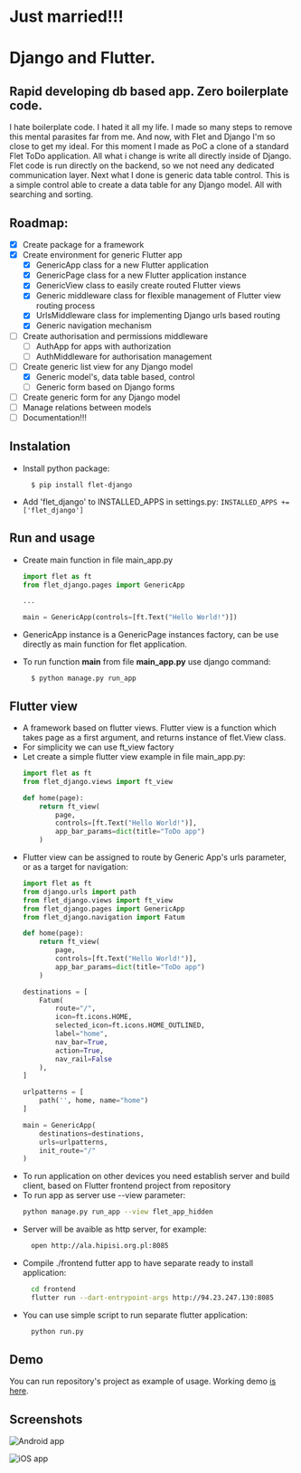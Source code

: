 # Just married!!!
# Django and Flutter.

## Rapid developing db based app. Zero boilerplate code.

I hate boilerplate code. I hated it all my life. I made so many steps to remove this mental parasites far from me. And now, with Flet and Django I'm so close to get my ideal. For this moment I made as PoC a clone of a standard Flet ToDo application. All what i change is write all directly inside of Django. Flet code is run directly on the backend, so we not need any dedicated communication layer. Next what I done is generic data table control. This is a simple control able to create a data table for any Django model. All with searching and sorting.

## Roadmap:
* [x] Create package for a framework
* [x] Create environment for generic Flutter app
  * [x] GenericApp class for a new Flutter application
  * [x] GenericPage class for a new Flutter application instance
  * [x] GenericView class to easily create routed Flutter views
  * [x] Generic middleware class for flexible management of Flutter view routing process
  * [x] UrlsMiddleware class for implementing Django urls based routing
  * [x] Generic navigation mechanism
* [ ] Create authorisation and permissions middleware
  * [ ] AuthApp for apps with authorization
  * [ ] AuthMiddleware for authorisation management
* [ ] Create generic list view for any Django model
  * [x] Generic model's, data table based, control
  * [ ] Generic form based on Django forms
* [ ] Create generic form for any Django model
* [ ] Manage relations between models
* [ ] Documentation!!!

## Instalation
- Install python package:

        $ pip install flet-django
- Add 'flet_django' to INSTALLED_APPS in settings.py:
        `INSTALLED_APPS += ['flet_django']`


## Run and usage

- Create main function in file main_app.py
    ```python
    import flet as ft
    from flet_django.pages import GenericApp

    ...

    main = GenericApp(controls=[ft.Text("Hello World!")])
    ```
- GenericApp instance is a GenericPage instances factory, can be use directly as main function for flet application.
- To run function __main__ from file __main_app.py__ use django command:

        $ python manage.py run_app

## Flutter view

- A framework based on flutter views. Flutter view is a function which takes page as a first argument, and returns instance of flet.View class.
- For simplicity we can use ft_view factory
- Let create a simple flutter view example in file main_app.py:
    ```python
    import flet as ft
    from flet_django.views import ft_view

    def home(page):
        return ft_view(
            page,
            controls=[ft.Text("Hello World!")],
            app_bar_params=dict(title="ToDo app")
        )
    ```
- Flutter view can be assigned to route by Generic App's urls parameter, or as a target for navigation:
    ```python
    import flet as ft
    from django.urls import path
    from flet_django.views import ft_view
    from flet_django.pages import GenericApp
    from flet_django.navigation import Fatum

    def home(page):
        return ft_view(
            page,
            controls=[ft.Text("Hello World!")],
            app_bar_params=dict(title="ToDo app")
        )

    destinations = [
        Fatum(
            route="/",
            icon=ft.icons.HOME,
            selected_icon=ft.icons.HOME_OUTLINED,
            label="home",
            nav_bar=True,
            action=True,
            nav_rail=False
        ),
    ]

    urlpatterns = [
        path('', home, name="home")
    ]

    main = GenericApp(
        destinations=destinations,
        urls=urlpatterns,
        init_route="/"
    )

    ```
- To run application on other devices you need establish server and build client, based on Flutter frontend project from repository
- To run app as server use --view parameter:
    ```bash
    python manage.py run_app --view flet_app_hidden
    ```
- Server will be avaible as http server, for example:
    ```bash
      open http://ala.hipisi.org.pl:8085
    ```
- Compile ./frontend futter app to have separate ready to install application:
    ```bash
      cd frontend
      flutter run --dart-entrypoint-args http://94.23.247.130:8085
    ```
- You can use simple script to run separate flutter application:
    ```bash
      python run.py
    ```

## Demo
You can run repository's project as example of usage.
Working demo [is here](http://ala.hipisi.org.pl:8085).

## Screenshots

![Android app](./todo_pixel4.png)

![iOS app](./todo_iphone14.png)
